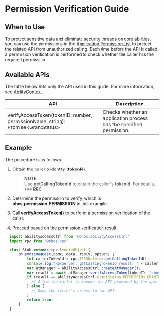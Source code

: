 # Permission Verification Guide

## When to Use

To protect sensitive data and eliminate security threads on core abilities, you can use the permissions in the [Application Permission List](permission-list.md) to protect the related API from unauthorized calling. Each time before the API is called, a permission verification is performed to check whether the caller has the required permission.

## Available APIs

The table below lists only the API used in this guide. For more information, see [AbilityContext](../reference/apis/js-apis-ability-context.md).

| API                                                      | Description                                            |
| ------------------------------------------------------------ | --------------------------------------------------- |
| verifyAccessToken(tokenID: number, permissionName: string): Promise&lt;GrantStatus&gt; | Checks whether an application process has the specified permission.|


## Example

The procedure is as follows:

1. Obtain the caller's identity (**tokenId**).

   > **NOTE**<br>
   > Use **getCallingTokenId** to obtain the caller's **tokenId**. For details, see [RPC](../reference/apis/js-apis-rpc.md#getcallingtokenid8).

2. Determine the permission to verify, which is **ohos.permission.PERMISSION** in this example.

3. Call **verifyAccessToken()** to perform a permission verification of the caller.

4. Proceed based on the permission verification result.

```js
  import abilityAccessCtrl from '@ohos.abilityAccessCtrl'
  import rpc from '@ohos.rpc'

  class Stub extends rpc.RemoteObject {
      onRemoteRequest(code, data, reply, option) {
          let callerTokenId = rpc.IPCSkeleton.getCallingTokenId();
          console.log("RpcServer: getCallingTokenId result: " + callerTokenId);
          var atManager = abilityAccessCtrl.createAtManager();
          var result = await atManager.verifyAccessToken(tokenID, "ohos.permission.PERMISSION");
          if (result == abilityAccessCtrl.GrantStatus.PERMISSION_GRANTED) {
            // Allow the caller to invoke the API provided by the app.
          } else {
            // Deny the caller's access to the API.
          }
          return true;
      }
  }

```

